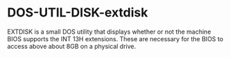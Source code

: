 # DOS-UTIL-DISK-extdisk
EXTDISK is a small DOS utility that displays whether or not the machine BIOS supports the INT 13H extensions. These are necessary for the BIOS to access above about 8GB on a physical drive.
